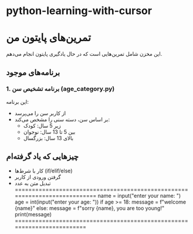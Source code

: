 # python-learning-with-cursor
# تمرین‌های پایتون من

این مخزن شامل تمرین‌هایی است که در حال یادگیری پایتون انجام می‌دهم.

## برنامه‌های موجود

### 1. برنامه تشخیص سن (age_category.py)
این برنامه:
- از کاربر سن را می‌پرسد
- بر اساس سن، دسته سنی را مشخص می‌کند:
  - زیر 5 سال: کودک
  - بین 5 تا 13 سال: نوجوان
  - بالای 13 سال: بزرگسال

## چیزهایی که یاد گرفته‌ام
- کار با شرط‌ها (if/elif/else)
- گرفتن ورودی از کاربر
- تبدیل متن به عدد
===========================================================================
name = input("enter your name: ")
age = int(input("enter your age: "))
if age >= 18:
    message = f"welcome {name}"
else:
    message = f"sorry {name}, you are too young!"
print(message)
========================================================================
